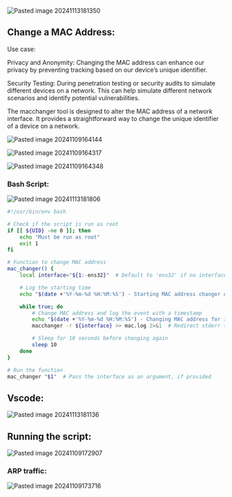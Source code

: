 

![Pasted image 20241113181350](https://github.com/user-attachments/assets/50631d96-a165-4b16-a576-347bed10ec50)


## Change a MAC Address:

Use case:

Privacy and Anonymity: Changing the MAC address can enhance our privacy by preventing tracking based on our device’s unique identifier.

Security Testing:  During penetration testing or security audits to simulate different devices on a network. This can help simulate different network scenarios and identify potential vulnerabilities.

The macchanger tool is designed to alter the MAC address of a network interface. It provides a straightforward way to change the unique identifier of a device on a network.

![Pasted image 20241109164144](https://github.com/user-attachments/assets/ae579f86-65c6-4775-879c-3111613424d7)



![Pasted image 20241109164317](https://github.com/user-attachments/assets/e99ebe2a-af46-480b-99fc-223036232ecc)




![Pasted image 20241109164348](https://github.com/user-attachments/assets/69d73d99-9139-41b5-9597-04845d329d41)


### Bash Script:

![Pasted image 20241113181806](https://github.com/user-attachments/assets/83d52939-226e-410b-aed9-191af5c6cc59)


```bash
#!/usr/bin/env bash

# Check if the script is run as root
if [[ ${UID} -ne 0 ]]; then
    echo "Must be run as root"
    exit 1
fi

# Function to change MAC address
mac_changer() {
    local interface="${1:-ens32}"  # Default to 'ens32' if no interface is provided

    # Log the starting time
    echo "$(date +'%Y-%m-%d %H:%M:%S') - Starting MAC address changer on interface: ${interface}" >> mac.log

    while true; do
        # Change MAC address and log the event with a timestamp
        echo "$(date +'%Y-%m-%d %H:%M:%S') - Changing MAC address for interface: ${interface}" >> mac.log
        macchanger -r ${interface} >> mac.log 2>&1  # Redirect stderr to log as well

        # Sleep for 10 seconds before changing again
        sleep 10
    done
}

# Run the function
mac_changer "$1"  # Pass the interface as an argument, if provided

```


## Vscode:


![Pasted image 20241113181136](https://github.com/user-attachments/assets/34f4955b-d759-4e49-9c46-c612846c7f05)


## Running the script:

![Pasted image 20241109172907](https://github.com/user-attachments/assets/2fa4c847-f4b8-440d-afa4-cc4a754407a1)


### ARP traffic:

![Pasted image 20241109173716](https://github.com/user-attachments/assets/0d047c16-3c70-4525-82a6-41a97f9f26dd)

